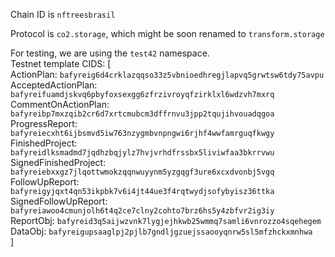 Chain ID is  `nftreesbrasil`

Protocol is `co2.storage`, which might be soon renamed to `transform.storage`


For testing, we are using the `test42` namespace.  
Testnet template CIDS: [  
  ActionPlan: `bafyreig6d4crklazqqso33z5vbnioedhregjlapvq5grwtsw6tdy75avpu`  
  AcceptedActionPlan: `bafyreifuamdjskvq6pbyfoxsexgg6zfrzivroyqfzirklxl6wdzvh7mxrq`  
  CommentOnActionPlan: `bafyreibp7mxzqib2cr6d7xrtcmubcm3dffrnvu3jpp2tqujihvouadqgoa`  
  ProgressReport: `bafyreiecxht6ijbsmvd5iw763nzygmbvnpngwi6rjhf4wwfamrguqfkwgy`  
  FinishedProject: `bafyreidlksmadmd7jqdhzbqjylz7hvjvrhdfrssbx5liviwfaa3bkrrvwu`  
  SignedFinishedProject: `bafyreiebxxgz7jlqottwmokzqqnwuyynm5yzgqgf3ure6xcxdvonbj5vgq`  
  FollowUpReport: `bafyreigyjqxt4qn53ikpbk7v6i4jt44ue3f4rqtwydjsofybyisz36ttka`  
  SignedFollowUpReport: `bafyreiawoo4cmunjolh6t4q2ce7clny2cohto7brz6hs5y4zbfvr2ig3iy`  
  ReportObj: `bafyreid3q5aijwzvnk7lygjejhkwb25wmmq7samli6vnrozzo4sqehegem`  
  DataObj: `bafyreigupsaaglpj2pjlb7gndljgzuejssaooyqnrw5sl5mfzhckxmnhwa`  
]  
